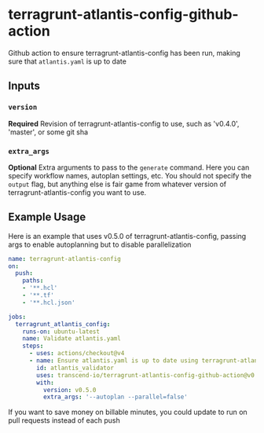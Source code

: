 # terragrunt-atlantis-config-github-action

Github action to ensure terragrunt-atlantis-config has been run, making sure that `atlantis.yaml` is up to date

## Inputs

### `version`

**Required** Revision of terragrunt-atlantis-config to use, such as 'v0.4.0', 'master', or some git sha

### `extra_args`

**Optional** Extra arguments to pass to the `generate` command. Here you can specify workflow names, autoplan settings, etc. You should not specify the `output` flag, but anything else is fair game from whatever version of terragrunt-atlantis-config you want to use.

## Example Usage

Here is an example that uses v0.5.0 of terragrunt-atlantis-config, passing args to enable autoplanning but to disable parallelization

```yaml
name: terragrunt-atlantis-config
on:
  push:
    paths:
    - '**.hcl'
    - '**.tf'
    - '**.hcl.json'

jobs:
  terragrunt_atlantis_config:
    runs-on: ubuntu-latest
    name: Validate atlantis.yaml
    steps:
      - uses: actions/checkout@v4
      - name: Ensure atlantis.yaml is up to date using terragrunt-atlantis-config
        id: atlantis_validator
        uses: transcend-io/terragrunt-atlantis-config-github-action@v0.0.5
        with:
          version: v0.5.0
          extra_args: '--autoplan --parallel=false'
```

If you want to save money on billable minutes, you could update to run on pull requests instead of each push
